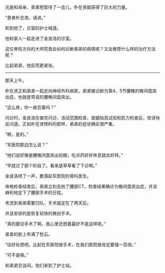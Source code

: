 光是和母亲、弟弟短暂待了一会儿，朴在贤就获得了巨大的力量。

“患者朴志浩，请进。”

轮到他了，诊室的护士喊道。

他和家人一起走进了金良洛的诊室。

这位脊柱方向的大师究竟会如何诊断弟弟的病情呢？又会推荐什么样的治疗方法呢？

比起弟弟，他反而更紧张。

* * *

那天上午。

朴在贤正和弟弟一起走向神经外科病房。弟弟被诊断为第4、5节腰椎的椎间盘突出症，也就是常说的腰椎间盘突出。

“这么疼，你一直忍着吗？”

问诊时，金良洛在做完问诊、活动范围检查、直腿抬高试验和肌力检查后，惊讶地反问道。正如朴在贤预料的那样，弟弟的症状确实很严重。

“啊，是的。”

“军医院那边怎么说？”

“他们说好像是腰椎间盘突出初期，吃点药好好休息就会好转。”

“早就过了那个阶段了。看来是草草看了下诊啊。”

金良洛啧了一声，数落起军医院的骨科医生。

体格检查结束后，弟弟立刻去拍了腰部CT。检查结果确诊为椎间盘突出症，并且麻利地定下了腰部手术的日程。

考虑到弟弟需要归队，手术就定在了两天后。

并且安排的是恢复较快的微创手术。

“真的要动手术了啊。我心里还想着最好不是这样呢。”

弟弟的脸上布满了愁云。

“往好处想吧。比起在军医院做手术，在我们医院做肯定要强一百倍。”

“可不是嘛。”

和弟弟交谈间，他们来到了护士站。